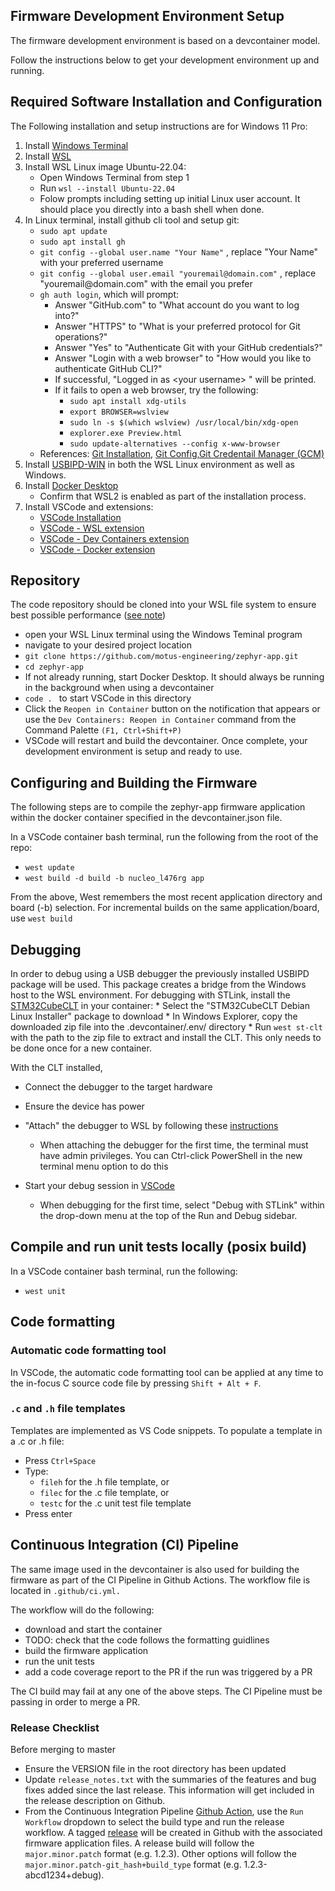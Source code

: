 ## Firmware Development Environment Setup

The firmware development environment is based on a devcontainer model.

Follow the instructions below to get your development environment up and running.

## Required Software Installation and Configuration
The Following installation and setup instructions are for Windows 11 Pro:

1. Install [Windows Terminal](https://learn.microsoft.com/en-us/windows/wsl/setup/environment#set-up-windows-terminal)
2. Install [WSL](https://learn.microsoft.com/en-us/windows/wsl/setup/environment)
3. Install WSL Linux image Ubuntu-22.04:
    * Open Windows Terminal from step 1
    * Run `wsl --install Ubuntu-22.04`
    * Folow prompts including setting up initial Linux user account. It should place you directly into a bash shell when done.
4. In Linux terminal, install github cli tool and setup git:
    * `sudo apt update`
    * `sudo apt install gh`
    * `git config --global user.name "Your Name"` ,   replace "Your Name" with your preferred username 
    * `git config --global user.email "youremail@domain.com"` , replace "youremail@&#65279;domain.com" with the email you prefer 
    * `gh auth login`, which will prompt:
        * Answer "​&#65279;GitHub.com" to "What account do you want to log into?"
        * Answer "HTTPS" to "What is your preferred protocol for Git operations?"
        * Answer "Yes" to "Authenticate Git with your GitHub credentials?"
        * Answer "Login with a web browser" to "How would you like to authenticate GitHub CLI?"
        * If successful, "Logged in as $<$your username$>$ " will be printed.
        * If it fails to open a web browser, try the following:
            - `sudo apt install xdg-utils`
            - `export BROWSER=wslview` 
            -  `sudo ln -s $(which wslview) /usr/local/bin/xdg-open`
            -  `explorer.exe Preview.html`
            -  `sudo update-alternatives --config x-www-browser`
    * References: [Git Installation](https://learn.microsoft.com/en-us/windows/wsl/tutorials/wsl-git), [Git Config](https://learn.microsoft.com/en-us/windows/wsl/tutorials/wsl-git#git-config-file-setup),[Git Credentail Manager (GCM)](https://learn.microsoft.com/en-us/windows/wsl/tutorials/wsl-git#git-credential-manager-setup)
5. Install [USBIPD-WIN](https://learn.microsoft.com/en-us/windows/wsl/connect-usb) in both the WSL Linux environment as well as Windows.
6. Install [Docker Desktop](https://learn.microsoft.com/en-us/windows/wsl/tutorials/wsl-containers)
    * Confirm that WSL2 is enabled as part of the installation process.
7. Install VSCode and extensions:
    * [VSCode Installation](https://code.visualstudio.com/download)
    * [VSCode - WSL extension](https://marketplace.visualstudio.com/items?itemName=ms-vscode-remote.remote-wsl)
    * [VSCode - Dev Containers extension](https://marketplace.visualstudio.com/items?itemName=ms-vscode-remote.remote-containers)
    * [VSCode - Docker extension](https://marketplace.visualstudio.com/items?itemName=ms-azuretools.vscode-docker)

## Repository
The code repository should be cloned into your WSL file system to ensure best possible performance ([see note](https://learn.microsoft.com/en-us/windows/wsl/filesystems#file-storage-and-performance-across-file-systems))
* open your WSL Linux terminal using the Windows Teminal program
* navigate to your desired project location
* `git clone https://github.com/motus-engineering/zephyr-app.git`
* `cd zephyr-app`
* If not already running, start Docker Desktop. It should always be running in the background when using a devcontainer
* `code . ` to start VSCode in this directory
* Click the `Reopen in Container` button on the notification that appears or use the `Dev Containers: Reopen in Container` command from the Command Palette `(F1, Ctrl+Shift+P)`
* VSCode will restart and build the devcontainer. Once complete, your development environment is setup and ready to use.

## Configuring and Building the Firmware
The following steps are to compile the zephyr-app firmware application within the docker container specified in the devcontainer.json file.

In a VSCode container bash terminal, run the following from the root of the repo:
* `west update`
* `west build -d build -b nucleo_l476rg app`

From the above, West remembers the most recent application directory and board (-b) selection. For incremental builds on the same application/board, use `west build` 

## Debugging
In order to debug using a USB debugger the previously installed USBIPD package will be used. This package creates a bridge from the Windows host to the WSL environment.
For debugging with STLink, install the [STM32CubeCLT](https://www.st.com/en/development-tools/stm32cubeclt.html) in your container: 
    * Select the "STM32CubeCLT Debian Linux Installer" package to download
    * In Windows Explorer, copy the downloaded zip file into the .devcontainer/.env/ directory
    * Run `west st-clt` with the path to the zip file to extract and install the CLT. This only needs to be done once for a new container.

With the CLT installed,
* Connect the debugger to the target hardware
* Ensure the device has power
* "Attach" the debugger to WSL by following these [instructions](https://learn.microsoft.com/en-us/windows/wsl/connect-usb#attach-a-usb-device)
    * When attaching the debugger for the first time, the terminal must have admin privileges. You can Ctrl-click PowerShell in the new terminal menu option to do this

* Start your debug session in [VSCode](https://code.visualstudio.com/docs/editor/debugging)
    * When debugging for the first time, select "Debug with STLink" within the drop-down menu at the top of the Run and Debug sidebar.

## Compile and run unit tests locally (posix build)
In a VSCode container bash terminal, run the following:
* `west unit`

## Code formatting
### Automatic code formatting tool
In VSCode, the automatic code formatting tool can be applied at any time to the in-focus C source code file by pressing `Shift + Alt + F`.

### `.c` and `.h` file templates
Templates are implemented as VS Code snippets. To populate a template in a .c or .h file:
* Press `Ctrl+Space`
* Type:
    * `fileh` for the .h file template, or
    * `filec` for the .c file template, or
    * `testc` for the .c unit test file template
* Press enter

## Continuous Integration (CI) Pipeline
The same image used in the devcontainer is also used for building the firmware as part of the CI Pipeline in Github Actions. The workflow file is located in `.github/ci.yml.`

The workflow will do the following:
* download and start the container
* TODO: check that the code follows the formatting guidlines
* build the firmware application
* run the unit tests
* add a code coverage report to the PR if the run was triggered by a PR

The CI build may fail at any one of the above steps. The CI Pipeline must be passing in order to merge a PR.

### Release Checklist
Before merging to master
* Ensure the VERSION file in the root directory has been updated
* Update `release_notes.txt` with the summaries of the features and bug fixes added since the last release. This information will get included in the release description on Github.
* From the Continuous Integration Pipeline [Github Action](https://github.com/motus-engineering/zephyr-app/actions/workflows/ci.yml), use the `Run Workflow` dropdown to select the build type and run the release workflow. A tagged [release](https://github.com/motus-engineering/zephyr-app/releases) will be created in Github with the associated firmware application files. A release build will follow the `major.minor.patch` format (e.g. 1.2.3). Other options will follow the `major.minor.patch-git_hash+build_type` format (e.g. 1.2.3-abcd1234+debug).
